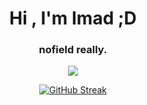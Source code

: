 <h1 align="center" >Hi , I'm Imad ;D</h1>
<h3 align="center" >nofield really.</h3>

<p align="center"> <img src="https://komarev.com/ghpvc/?username=nof1eld&label=Visitors&color=0396CC&style=flat-square" /> </p>


<p align="center"> <a href="https://git.io/streak-stats"><img src="https://github-readme-streak-stats-nine-fawn.vercel.app?user=nof1eld&theme=black-ice&hide_border=true&card_width=700" alt="GitHub Streak" /></a></p>
